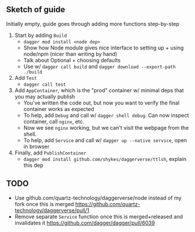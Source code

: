 ## Sketch of guide

Initially empty, guide goes through adding more functions step-by-step

1. Start by adding `Build`
   - `dagger mod install <node dep>`
   - Show how Node module gives nice interface to setting up + using node/npm (nicer than writing by hand)
   - Talk about Optional + choosing defaults
   - Use w/ `dagger call build` and `dagger download --export-path ./build`
1. Add `Test`
   - `dagger call test`
1. Add `AppContainer`, which is the "prod" container w/ minimal deps that you may actually publish
   - You've written the code out, but now you want to verify the final container works as expected
   - To help, add `Debug` and call w/ `dagger shell debug`. Can now inspect container, call `nginx`, etc.
   - Now we see `nginx` working, but we can't visit the webpage from the shell.
   - To help, add `Service` and call w/ `dagger up --native service`, open in browser
1. Finally, add `PublishContainer`
   - `dagger mod install github.com/shykes/daggerverse/ttlsh`, explain this dep

## TODO

- Use github.com/quartz-technology/daggerverse/node instead of my fork once this is merged https://github.com/quartz-technology/daggerverse/pull/1
- Remove separate `Service` function once this is merged+released and invalidates it https://github.com/dagger/dagger/pull/6039
